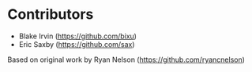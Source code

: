 Contributors
============

* Blake Irvin (https://github.com/bixu)
* Eric Saxby (https://github.com/sax)

Based on original work by Ryan Nelson (https://github.com/ryancnelson)
